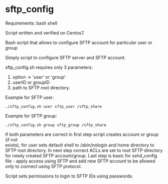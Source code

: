 # sftp_config
Requirements: bash shell

Script written and verified on Centos7.

Bash script that allows to configure SFTP account for particular user or group

Simply script to configure SFTP server and SFTP account.

sftp_config.sh requires only 3 parameters:
1. option -> 'user' or 'group'
1. userID or groupID
2. path to SFTP root directory.

Example for SFTP user:
```
./sftp_config.sh user sftp_user /sftp_share
```

Example for SFTP group:
```
./sftp_config.sh group sftp_group /sftp_share
```

If both parameters are correct in first step script creates account or group (if not \
exists), for user sets default shell to /sbin/nologin and home directory to SFTP root
directory.
In next step correct ACLs are set to root SFTP directory for newly created SFTP 
account/group.
Last step is basic for sshd_config file - apply access using SFTP and add new 
SFTP account to be allowed only to connect using SFTP protocol.

Script sets permissions to login to SFTP IDs using passwords.
